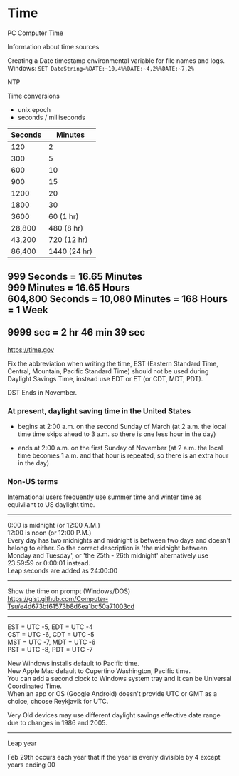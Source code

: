 # Time
PC Computer Time

Information about time sources

Creating a Date timestamp environmental variable for file names and logs.<br>
Windows: `SET DateString=%DATE:~10,4%%DATE:~4,2%%DATE:~7,2%`

NTP

Time conversions
 - unix epoch
 - seconds / milliseconds




Seconds | Minutes
------- | -------
120     | 2
300     | 5
600     | 10
900     | 15
1200    | 20
1800    | 30
3600    | 60 (1 hr)
28,800  | 480 (8 hr)
43,200  | 720 (12 hr)
86,400  | 1440 (24 hr)

999 Seconds = 16.65 Minutes<br>
999 Minutes = 16.65 Hours<br>
604,800 Seconds = 10,080 Minutes =  168 Hours = 1 Week<br>
<br>
9999 sec = 2 hr 46 min 39 sec
-----

https://time.gov

Fix the abbreviation when writing the time, EST (Eastern Standard Time, Central, Mountain, Pacific Standard Time) should not be used during Daylight Savings Time, instead use EDT or ET (or CDT, MDT, PDT).

DST Ends in November.

### At present, daylight saving time in the United States

 - begins at 2:00 a.m. on the second Sunday of March (at 2 a.m. the local time time skips ahead to 3 a.m. so there is one less hour in the day)

 - ends at 2:00 a.m. on the first Sunday of November (at 2 a.m. the local time becomes 1 a.m. and that hour is repeated, so there is an extra hour in the day)​

### Non-US terms

International users frequently use summer time and winter time as equivilant to US daylight time.

-----

0:00 is midnight (or 12:00 A.M.)<br>
12:00 is noon (or 12:00 P.M.)<br>
Every day has two midnights and midnight is between two days and doesn't belong to either. So the correct description is 'the midnight between Monday and Tuesday', or 'the 25th - 26th midnight' alternatively use 23:59:59 or 0:00:01 instead.<br>
Leap seconds are added as 24:00:00

-----

Show the time on prompt (Windows/DOS)
https://gist.github.com/Computer-Tsu/e4d673bf61573b8d6ea1bc50a71003cd

-----

EST = UTC -5, EDT = UTC -4<br>
CST = UTC -6, CDT = UTC -5<br>
MST = UTC -7, MDT = UTC -6<br>
PST = UTC -8, PDT = UTC -7<br>

New Windows installs default to Pacific time.<br>
New Apple Mac default to Cupertino Washington, Pacific time.<br>
You can add a second clock to Windows system tray and it can be Universal Coordinated Time.<br>
When an app or OS (Google Android) doesn't provide UTC or GMT as a choice, choose Reykjavik for UTC.<br>

Very Old devices may use different daylight savings effective date range due to changes in 1986 and 2005.

-----

Leap year

Feb 29th occurs each year that if the year is evenly divisible by 4 except years ending 00
